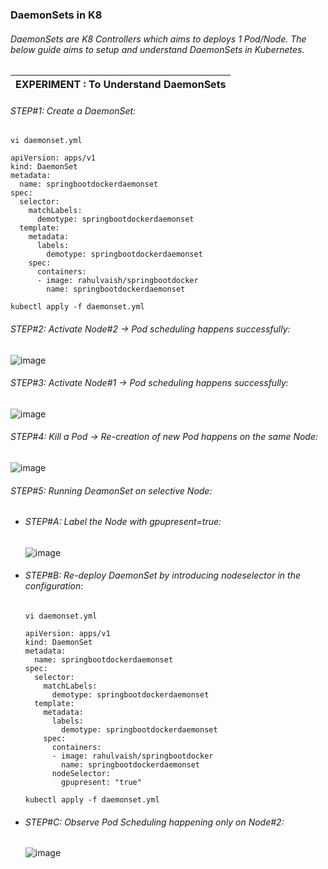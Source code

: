 ### DaemonSets in K8
###### DaemonSets are K8 Controllers which aims to deploys 1 Pod/Node. The below guide aims to setup and understand DaemonSets in Kubernetes.

| EXPERIMENT : To Understand DaemonSets |
|---|
###### *STEP#1: Create a DaemonSet:*
```
vi daemonset.yml
```
```
apiVersion: apps/v1
kind: DaemonSet
metadata:
  name: springbootdockerdaemonset
spec:
  selector:
    matchLabels:
      demotype: springbootdockerdaemonset
  template:
    metadata:
      labels:
        demotype: springbootdockerdaemonset
    spec:
      containers:
      - image: rahulvaish/springbootdocker
        name: springbootdockerdaemonset
```
```
kubectl apply -f daemonset.yml
```

###### *STEP#2: Activate Node#2 &rightarrow; Pod scheduling happens successfully:*
![image](https://user-images.githubusercontent.com/45539698/68526137-b5025880-02fe-11ea-8c61-0a38053b222e.png)
###### *STEP#3: Activate Node#1 &rightarrow; Pod scheduling happens successfully:*
![image](https://user-images.githubusercontent.com/45539698/68526045-b0897000-02fd-11ea-98dc-1e5a23244f87.png)
###### *STEP#4: Kill a Pod &rightarrow; Re-creation of new Pod happens on the same Node:*
![image](https://user-images.githubusercontent.com/45539698/68526480-5f2faf80-0302-11ea-91c4-8fef86ccf0a1.png)
###### *STEP#5: Running DeamonSet on selective Node:*
 - ###### *STEP#A: Label the Node with *gpupresent=true*:*
    ![image](https://user-images.githubusercontent.com/45539698/68527410-930fd280-030c-11ea-9273-b7c044ba88fb.png)
 - ###### *STEP#B: Re-deploy DaemonSet by introducing *nodeselector* in the configuration:*
    ```
    vi daemonset.yml
    ```
    ```
    apiVersion: apps/v1
    kind: DaemonSet
    metadata:
      name: springbootdockerdaemonset
    spec:
      selector:
        matchLabels:
          demotype: springbootdockerdaemonset
      template:
        metadata:
          labels:
            demotype: springbootdockerdaemonset
        spec:
          containers:
          - image: rahulvaish/springbootdocker
            name: springbootdockerdaemonset
          nodeSelector:
            gpupresent: "true"
      ```
      ```
      kubectl apply -f daemonset.yml
      ```
 - ###### *STEP#C: Observe Pod Scheduling happening only on Node#2:*
    ![image](https://user-images.githubusercontent.com/45539698/68527597-a1f78480-030e-11ea-853e-04ff1e988f70.png)


